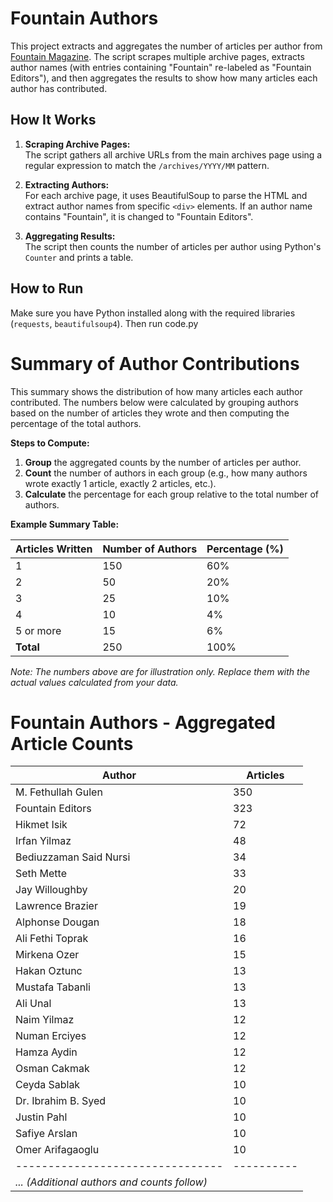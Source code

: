 # Fountain Authors

This project extracts and aggregates the number of articles per author from [Fountain Magazine](https://fountainmagazine.com/archives). The script scrapes multiple archive pages, extracts author names (with entries containing "Fountain" re-labeled as "Fountain Editors"), and then aggregates the results to show how many articles each author has contributed.

## How It Works

1. **Scraping Archive Pages:**  
   The script gathers all archive URLs from the main archives page using a regular expression to match the `/archives/YYYY/MM` pattern.

2. **Extracting Authors:**  
   For each archive page, it uses BeautifulSoup to parse the HTML and extract author names from specific `<div>` elements. If an author name contains "Fountain", it is changed to "Fountain Editors".

3. **Aggregating Results:**  
   The script then counts the number of articles per author using Python's `Counter` and prints a table.

## How to Run

Make sure you have Python installed along with the required libraries (`requests`, `beautifulsoup4`). Then run code.py

# Summary of Author Contributions

This summary shows the distribution of how many articles each author contributed. The numbers below were calculated by grouping authors based on the number of articles they wrote and then computing the percentage of the total authors.

**Steps to Compute:**
1. **Group** the aggregated counts by the number of articles per author.
2. **Count** the number of authors in each group (e.g., how many authors wrote exactly 1 article, exactly 2 articles, etc.).
3. **Calculate** the percentage for each group relative to the total number of authors.

**Example Summary Table:**

| Articles Written | Number of Authors | Percentage (%) |
|------------------|-------------------|----------------|
| 1                | 150               | 60%            |
| 2                | 50                | 20%            |
| 3                | 25                | 10%            |
| 4                | 10                | 4%             |
| 5 or more        | 15                | 6%             |
| **Total**        | 250               | 100%           |

*Note: The numbers above are for illustration only. Replace them with the actual values calculated from your data.*

# Fountain Authors - Aggregated Article Counts

| Author                         | Articles |
|--------------------------------|----------|
| M. Fethullah Gulen             | 350      |
| Fountain Editors               | 323      |
| Hikmet Isik                    | 72       |
| Irfan Yilmaz                   | 48       |
| Bediuzzaman Said Nursi         | 34       |
| Seth Mette                     | 33       |
| Jay Willoughby                 | 20       |
| Lawrence Brazier               | 19       |
| Alphonse Dougan                | 18       |
| Ali Fethi Toprak               | 16       |
| Mirkena Ozer                   | 15       |
| Hakan Oztunc                   | 13       |
| Mustafa Tabanli                | 13       |
| Ali Unal                       | 13       |
| Naim Yilmaz                    | 12       |
| Numan Erciyes                  | 12       |
| Hamza Aydin                    | 12       |
| Osman Cakmak                   | 12       |
| Ceyda Sablak                   | 10       |
| Dr. Ibrahim B. Syed            | 10       |
| Justin Pahl                    | 10       |
| Safiye Arslan                  | 10       |
| Omer Arifagaoglu               | 10       |
|--------------------------------|----------|
| *... (Additional authors and counts follow)* | |
